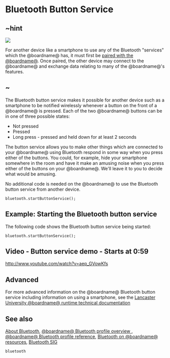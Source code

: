 # Bluetooth Button Service 

## ~hint
![](/static/bluetooth/Bluetooth_SIG.png)

For another device like a smartphone to use any of the Bluetooth "services" which the @boardname@ has, it must first be [paired with the @boardname@](/reference/bluetooth/bluetooth-pairing). Once paired, the other device may connect to the @boardname@ and exchange data relating to many of the @boardname@'s features.

## ~

The Bluetooth button service makes it possible for another device such as a smartphone to be notified wirelessly whenever a button on the front of a @boardname@ is pressed. Each of the two @boardname@ buttons can be in one of three possible states:

* Not pressed
* Pressed
* Long press - pressed and held down for at least 2 seconds  

The button service allows you to make other things which are connected to your @boardname@ using Bluetooth respond in some way when you press either of the buttons. You could, for example, hide your smartphone somewhere in the room and have it make an amusing noise when you press either of the buttons on your @boardname@. We'll leave it to you to decide what would be amusing.

No additional code is needed on the @boardname@ to use the Bluetooth button service from another device.

```sig
bluetooth.startButtonService();
```

## Example: Starting the Bluetooth button service

The following code shows the Bluetooth button service being started:

```blocks
bluetooth.startButtonService();
```

## Video - Button service demo - Starts at 0:59

http://www.youtube.com/watch?v=aep_GVowKfs

## Advanced
 
For more advanced information on the @boardname@ Bluetooth button service including information on using a smartphone, see the [Lancaster University @boardname@ runtime technical documentation](http://lancaster-university.github.io/microbit-docs/ble/button-service/)

## See also

[About Bluetooth](/reference/bluetooth/about-bluetooth), [@boardname@ Bluetooth profile overview ](http://lancaster-university.github.io/microbit-docs/ble/profile/), [@boardname@ Bluetooth profile reference](http://lancaster-university.github.io/microbit-docs/resources/bluetooth/microbit-profile-V1.9-Level-2.pdf),  [Bluetooth on @boardname@ resources](http://bluetooth-mdw.blogspot.co.uk/p/-microbit.html), [Bluetooth SIG](https://www.bluetooth.com)

```package
bluetooth
```
